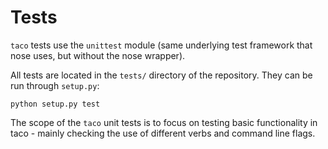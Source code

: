 # Tests

`taco` tests use the `unittest` module
(same underlying test framework that nose uses,
but without the nose wrapper).

All tests are located in the `tests/` directory
of the repository. They can be run through `setup.py`:

```
python setup.py test
```

The scope of the `taco` unit tests is to focus on 
testing basic functionality in taco - mainly checking
the use of different verbs and command line flags.

